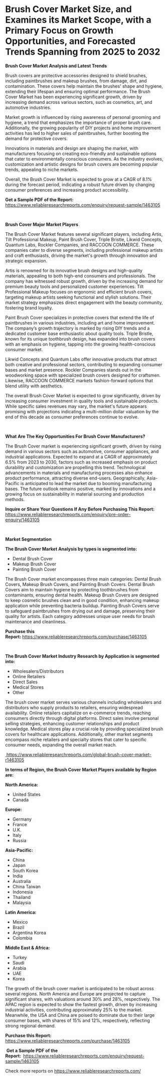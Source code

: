 <p><h1>Brush Cover Market Size, and Examines its Market Scope, with a Primary Focus on Growth Opportunities, and Forecasted Trends Spanning from 2025 to 2032</h1></p><p><strong>Brush Cover Market Analysis and Latest Trends</strong></p>
<p><p>Brush covers are protective accessories designed to shield brushes, including paintbrushes and makeup brushes, from damage, dirt, and contamination. These covers help maintain the brushes' shape and hygiene, extending their lifespan and ensuring optimal performance. The Brush Cover Market has been experiencing significant growth, driven by increasing demand across various sectors, such as cosmetics, art, and automotive industries.</p><p>Market growth is influenced by rising awareness of personal grooming and hygiene, a trend that emphasizes the importance of proper brush care. Additionally, the growing popularity of DIY projects and home improvement activities has led to higher sales of paintbrushes, further boosting the demand for protective covers.</p><p>Innovations in materials and design are shaping the market, with manufacturers focusing on creating eco-friendly and sustainable options that cater to environmentally conscious consumers. As the industry evolves, customization and artistic designs for brush covers are becoming popular trends, appealing to niche markets.</p><p>Overall, the Brush Cover Market is expected to grow at a CAGR of 8.1% during the forecast period, indicating a robust future driven by changing consumer preferences and increasing product accessibility.</p></p>
<p><strong>Get a Sample PDF of the Report:&nbsp;</strong> <a href="https://www.reliableresearchreports.com/enquiry/request-sample/1463105?utm_campaign=2009&utm_medium=2&utm_source=Github&utm_content=ia&utm_term=07022025&utm_id=brush-cover">https://www.reliableresearchreports.com/enquiry/request-sample/1463105</a></p>
<p>&nbsp;</p>
<p><strong>Brush Cover Major Market Players</strong></p>
<p><p>The Brush Cover Market features several significant players, including Artis, Tilt Professional Makeup, Paint Brush Cover, Triple Bristle, Likwid Concepts, Quantum Labs, Rockler Companies, and RACCOON COMMERCE. These companies cater to diverse segments, including professional makeup artists and craft enthusiasts, driving the market's growth through innovation and strategic expansion.</p><p>Artis is renowned for its innovative brush designs and high-quality materials, appealing to both high-end consumers and professionals. The company has witnessed robust growth, driven by the increasing demand for premium beauty tools and personalized customer experiences. Tilt Professional Makeup focuses on ergonomic and efficient brush covers, targeting makeup artists seeking functional and stylish solutions. Their market strategy emphasizes direct engagement with the beauty community, fostering brand loyalty.</p><p>Paint Brush Cover specializes in protective covers that extend the life of paintbrushes in various industries, including art and home improvement. The company’s growth trajectory is marked by rising DIY trends and a dedicated customer base enthusiastic about quality tools. Triple Bristle, known for its unique toothbrush design, has expanded into brush covers with an emphasis on hygiene, tapping into the growing health-conscious consumer market.</p><p>Likwid Concepts and Quantum Labs offer innovative products that attract both creative and professional sectors, contributing to expanding consumer bases and market presence. Rockler Companies stands out in the woodworking space with specialized brush covers designed for craftsmen. Likewise, RACCOON COMMERCE markets fashion-forward options that blend utility with aesthetics.</p><p>The overall Brush Cover Market is expected to grow significantly, driven by increasing consumer investment in quality tools and sustainable products. While specific sales revenues may vary, the market's future appears promising with projections indicating a multi-million dollar valuation by the end of this decade as consumer preferences continue to evolve.</p></p>
<p>&nbsp;</p>
<p><strong>What Are The Key Opportunities For Brush Cover Manufacturers?</strong></p>
<p><p>The Brush Cover market is experiencing significant growth, driven by rising demand in various sectors such as automotive, consumer appliances, and industrial applications. Expected to expand at a CAGR of approximately 6.5% from 2023 to 2030, factors such as increased emphasis on product durability and customization are propelling this trend. Technological advancements in materials and manufacturing processes also enhance product performance, attracting diverse end-users. Geographically, Asia-Pacific is anticipated to lead the market due to booming manufacturing bases. The future outlook remains positive, marked by innovations and a growing focus on sustainability in material sourcing and production methods.</p></p>
<p><strong>Inquire or Share Your Questions If Any Before Purchasing This Report:</strong> <a href="https://www.reliableresearchreports.com/enquiry/pre-order-enquiry/1463105?utm_campaign=2009&utm_medium=2&utm_source=Github&utm_content=ia&utm_term=07022025&utm_id=brush-cover">https://www.reliableresearchreports.com/enquiry/pre-order-enquiry/1463105</a></p>
<p>&nbsp;</p>
<p><strong>Market Segmentation</strong></p>
<p><strong>The Brush Cover Market Analysis by types is segmented into:</strong></p>
<p><ul><li>Dental Brush Cover</li><li>Makeup Brush Cover</li><li>Painting Brush Cover</li></ul></p>
<p><p>The Brush Cover market encompasses three main categories: Dental Brush Covers, Makeup Brush Covers, and Painting Brush Covers. Dental Brush Covers aim to maintain hygiene by protecting toothbrushes from contaminants, ensuring dental health. Makeup Brush Covers are designed to keep cosmetic brushes clean and in good condition, enhancing makeup application while preventing bacteria buildup. Painting Brush Covers serve to safeguard paintbrushes from drying out and damage, preserving their quality for artists. Each category addresses unique user needs for brush maintenance and cleanliness.</p></p>
<p><strong>Purchase this Report:&nbsp;</strong><a href="https://www.reliableresearchreports.com/purchase/1463105?utm_campaign=2009&utm_medium=2&utm_source=Github&utm_content=ia&utm_term=07022025&utm_id=brush-cover">https://www.reliableresearchreports.com/purchase/1463105</a></p>
<p>&nbsp;</p>
<p><strong>The Brush Cover Market Industry Research by Application is segmented into:</strong></p>
<p><ul><li>Wholesalers/Distributors</li><li>Online Retailers</li><li>Direct Sales</li><li>Medical Stores</li><li>Other</li></ul></p>
<p><p>The brush cover market serves various channels including wholesalers and distributors who supply products to retailers, ensuring widespread availability. Online retailers capitalize on e-commerce trends, reaching consumers directly through digital platforms. Direct sales involve personal selling strategies, enhancing customer relationships and product knowledge. Medical stores play a crucial role by providing specialized brush covers for healthcare applications. Additionally, other market segments encompass niche retailers and specialty stores that cater to specific consumer needs, expanding the overall market reach.</p></p>
<p><a href="https://www.reliableresearchreports.com/global-brush-cover-market-r1463105?utm_campaign=2009&utm_medium=2&utm_source=Github&utm_content=ia&utm_term=07022025&utm_id=brush-cover">&nbsp;https://www.reliableresearchreports.com/global-brush-cover-market-r1463105</a></p>
<p><strong>In terms of Region, the Brush Cover Market Players available by Region are:</strong></p>
<p>
    <p> <strong> North America: </strong>
        <ul>
            <li>United States</li>
            <li>Canada</li>
        </ul>
        </p> 
    <p> <strong> Europe: </strong>
        <ul>
            <li>Germany</li>
            <li>France</li>
            <li>U.K.</li>
            <li>Italy</li>
            <li>Russia</li>
        </ul>
        </p> 
    <p> <strong> Asia-Pacific: </strong>
        <ul>
            <li>China</li>
            <li>Japan</li>
            <li>South Korea</li>
            <li>India</li>
            <li>Australia</li>
            <li>China Taiwan</li>
            <li>Indonesia</li>
            <li>Thailand</li>
            <li>Malaysia</li>
        </ul>
        </p> 
    <p> <strong> Latin America: </strong>
        <ul>
            <li>Mexico</li>
            <li>Brazil</li>
            <li>Argentina Korea</li>
            <li>Colombia</li>
        </ul>
        </p> 
    <p> <strong> Middle East & Africa: </strong>
        <ul>
            <li>Turkey</li>
            <li>Saudi</li>
            <li>Arabia</li>
            <li>UAE</li>
            <li>Korea</li>
        </ul>
    </p>
    </p>
<p><p>The growth of the brush cover market is anticipated to be robust across several regions. North America and Europe are projected to capture significant shares, with valuations around 30% and 28%, respectively. The APAC region is expected to show the fastest growth, driven by increasing industrial activities, contributing approximately 25% to the market. Meanwhile, the USA and China are poised to dominate due to their large consumer bases, with shares of 15% and 12%, respectively, reflecting strong regional demand.</p></p>
<p><strong>Purchase this Report: </strong><a href="https://www.reliableresearchreports.com/purchase/1463105?utm_campaign=2009&utm_medium=2&utm_source=Github&utm_content=ia&utm_term=07022025&utm_id=brush-cover">https://www.reliableresearchreports.com/purchase/1463105</a></p>
<p>&nbsp;<strong>Get a Sample PDF of the Report:&nbsp;&nbsp;</strong><a href="https://www.reliableresearchreports.com/enquiry/request-sample/1463105?utm_campaign=2009&utm_medium=2&utm_source=Github&utm_content=ia&utm_term=07022025&utm_id=brush-cover">https://www.reliableresearchreports.com/enquiry/request-sample/1463105</a></p>
<p><strong></strong></p>
<p>Check more reports on <a href="https://www.reliableresearchreports.com/?utm_campaign=2009&utm_medium=2&utm_source=Github&utm_content=ia&utm_term=07022025&utm_id=brush-cover">https://www.reliableresearchreports.com/</a></p>